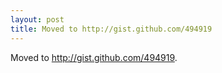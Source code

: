 ```yaml
---
layout: post
title: Moved to http://gist.github.com/494919
---
```


Moved to <http://gist.github.com/494919>.
